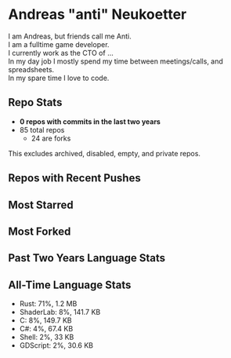 
# Andreas "anti" Neukoetter

I am Andreas, but friends call me Anti.  
I am a fulltime game developer.  
I currently work as the CTO of ...  
In my day job I mostly spend my time between meetings/calls, and spreadsheets.  
In my spare time I love to code.  

## Repo Stats
- **0 repos with commits in the last two years**
- 85 total repos
  - 24 are forks

This excludes archived, disabled, empty, and private repos.

## Repos with Recent Pushes


## Most Starred


## Most Forked


## Past Two Years Language Stats


## All-Time Language Stats
- Rust: 71%, 1.2 MB
- ShaderLab: 8%, 141.7 KB
- C: 8%, 149.7 KB
- C#: 4%, 67.4 KB
- Shell: 2%, 33 KB
- GDScript: 2%, 30.6 KB

